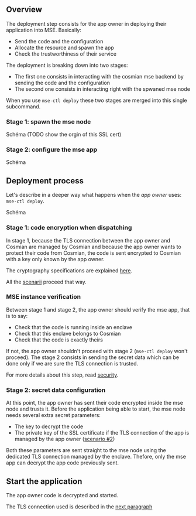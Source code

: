 ## Overview

The deployment step consists for the app owner in deploying their application into MSE. Basically:

- Send the code and the configuration
- Allocate the resource and spawn the app
- Check the trustworthiness of their service

The deployment is breaking down into two stages: 

- The first one consists in interacting with the cosmian mse backend by sending the code and the configuration
- The second one consists in interacting right with the spwaned mse node

When you use `mse-ctl deploy` these two stages are merged into this single subcommand.

### Stage 1: spawn the mse node

Schéma (TODO show the orgin of this SSL cert)

### Stage 2: configure the mse app

Schéma

## Deployment process

Let's describe in a deeper way what happens when the *app owner* uses: `mse-ctl deploy`.

Schéma

### Stage 1: code encryption when dispatching

In stage 1, because the TLS connection between the app owner and Cosmian are managed by Cosmian and because the app owner wants to protect their code from Cosmian, the code is sent encrypted to Cosmian with a key only known by the app owner. 

The cryptography specifications are explained [here](security.md).

All the [scenarii](./scenarii.md) proceed that way. 

### MSE instance verification

Between stage 1 and stage 2, the app owner should verify the mse app, that is to say:

- Check that the code is running inside an enclave
- Check that this enclave belongs to Cosmian
- Check that the code is exactly theirs

If not, the app owner shouldn't proceed with stage 2 (`mse-ctl deploy` won't proceed). The stage 2 consists in sending the secret data which can be done only if we are sure the TLS connection is trusted.

For more details about this step, read [security](security.md).

### Stage 2: secret data configuration

At this point, the app owner has sent their code encrypted inside the mse node and trusts it. 
Before the application being able to start, the mse node needs several extra secret parameters:

- The key to decrypt the code
- The private key of the SSL certificate if the TLS connection of the app is managed by the app owner ([scenario #2](./scenarii.md#app-owner-trust-approach-fully-encrypted-saas))

Both these parameters are sent straight to the mse node using the dedicated TLS connection managed by the enclave. Thefore, only the mse app can decrypt the app code previously sent.

## Start the application

The app owner code is decrypted and started. 

The TLS connection used is described in the [next paragraph](./how_it_works_use.md)

